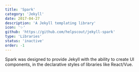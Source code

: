 ```yaml
---
title: 'Spark'
category: 'Jekyll'
date: 2017-04-27
description: 'A Jekyll templating library'
icon: '✨'
github: 'https://github.com/helpscout/jekyll-spark'
type: 'Libraries'
status: 'inactive'
order: -1
---
```


Spark was designed to provide Jekyll with the ability to create UI components, in the declarative styles of libraries like React/Vue.
